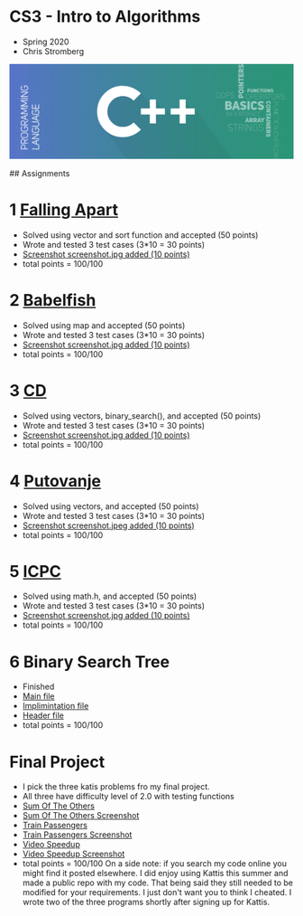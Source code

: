 # CS3 - Intro to Algorithms
- Spring 2020
- Chris Stromberg

<p align="center">
<img src="readme.png"><br/>
</p>
## Assignments

# 1 [Falling Apart](FallingApart/fallingApart.cpp)
- Solved using vector and sort function and accepted (50 points)
- Wrote and tested 3 test cases (3*10 = 30 points)
- [Screenshot screenshot.jpg added (10 points)](FallingApart/Screenshot.jpg)
- total points = 100/100

# 2 [Babelfish](Babelfish/Babelfish.cpp)
- Solved using map and accepted (50 points)
- Wrote and tested 3 test cases (3*10 = 30 points)
- [Screenshot screenshot.jpg added (10 points)](Babelfish/screenshot.jpg)
- total points = 100/100

# 3 [CD](CD/main.cpp)
- Solved using vectors, binary_search(), and accepted (50 points)
- Wrote and tested 3 test cases (3*10 = 30 points)
- [Screenshot screenshot.jpg added (10 points)](CD/screenshot.jpg)
- total points = 100/100

# 4 [Putovanje](Putovanje/putovanje.cpp)
- Solved using vectors, and accepted (50 points)
- Wrote and tested 3 test cases (3*10 = 30 points)
- [Screenshot screenshot.jpeg added (10 points)](Putocanje/sceenshot.jpeg)
- total points = 100/100

# 5 [ICPC](ICPC/icpc.cpp)
- Solved using math.h, and accepted (50 points)
- Wrote and tested 3 test cases (3*10 = 30 points)
- [Screenshot screenshot.jpg added (10 points)](ICPC/screenshot.jpg)
- total points = 100/100

# 6 Binary Search Tree
- Finished 
- [Main file](BST/main.cpp)
- [Implimintation file](BST/bst.cpp)
- [Header file](BST/bst.h)
- total points = 100/100

# Final Project
- I pick the three katis problems fro my final project.
- All three have difficulty level of 2.0 with testing functions
- [Sum Of The Others](FinalProject/SumOfTheOthers/sum.cpp)
- [Sum Of The Others Screenshot](FinalProject/SumOfTheOthers/screenshot.jpeg)
- [Train Passengers](FinalProject/TrainPassengers/train.cpp)
- [Train Passengers Screenshot](FinalProject/TrainPassengers/screenshot.jpeg)
- [Video Speedup](FinalProject/VideoSpeedup/vid.cpp)
- [Video Speedup Screenshot](FinalProject/VideoSpeedup/screenshot.jpeg)
- total points = 100/100
On a side note: if you search my code online you might find it posted elsewhere. I did enjoy using 
Kattis this summer and made a public repo with my code. That being said they still needed to be 
modified for your requirements. I just don't want you to think I cheated. I wrote two of the three 
programs shortly after signing up for Kattis.